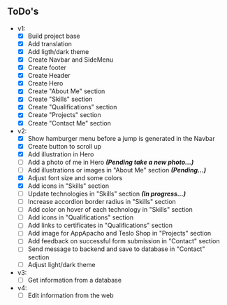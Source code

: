 ## ToDo's

- v1:
  - [x] Build project base
  - [x] Add translation
  - [x] Add ligth/dark theme
  - [x] Create Navbar and SideMenu
  - [x] Create footer
  - [x] Create Header
  - [x] Create Hero
  - [x] Create "About Me" section
  - [x] Create "Skills" section
  - [X] Create "Qualifications" section
  - [X] Create "Projects" section
  - [x] Create "Contact Me" section

- v2:
  - [x] Show hamburger menu before a jump is generated in the Navbar
  - [x] Create button to scroll up
  - [x] Add illustration in Hero
  - [ ] Add a photo of me in Hero **_(Pending take a new photo...)_**
  - [ ] Add illustrations or images in "About Me" section **_(Pending...)_**
  - [x] Adjust font size and some colors
  - [X] Add icons in "Skills" section
  - [ ] Update technologies in "Skills" section **_(In progress...)_**
  - [ ] Increase accordion border radius in "Skills" section
  - [ ] Add color on hover of each technology in "Skills" section
  - [ ] Add icons in "Qualifications" section
  - [ ] Add links to certificates in "Qualifications" section
  - [ ] Add image for AppApacho and Teslo Shop in "Projects" section
  - [ ] Add feedback on successful form submission in "Contact" section
  - [ ] Send message to backend and save to database in "Contact" section
  - [ ] Adjust light/dark theme

- v3:
  - [ ] Get information from a database

- v4:
  - [ ] Edit information from the web
